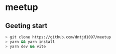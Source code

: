 # meetup

## Geeting start 
```bash
> git clone https://github.com/dntjd1097/meetup
> yarn && yarn install
> yarn dev && vite
```


